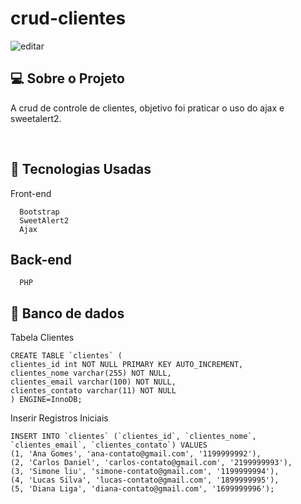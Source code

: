 # crud-clientes
![editar](https://github.com/Sara01romao/crud-clientes/assets/46323667/1ed8b061-0bc7-45e5-a353-25f21fc56b41)

## 💻  Sobre o Projeto

A crud de controle de clientes,  objetivo foi praticar o uso do ajax e sweetalert2. 

<br>

## :rocket: Tecnologias Usadas
Front-end 
```
  Bootstrap
  SweetAlert2
  Ajax
```

## Back-end
```
  PHP
```
## 🎲 Banco de dados 

Tabela Clientes
```
CREATE TABLE `clientes` ( 
clientes_id int NOT NULL PRIMARY KEY AUTO_INCREMENT,
clientes_nome varchar(255) NOT NULL, 
clientes_email varchar(100) NOT NULL,
clientes_contato varchar(11) NOT NULL 
) ENGINE=InnoDB;

```

Inserir Registros Iniciais
```
INSERT INTO `clientes` (`clientes_id`, `clientes_nome`, `clientes_email`, `clientes_contato`) VALUES
(1, 'Ana Gomes', 'ana-contato@gmail.com', '1199999992'),
(2, 'Carlos Daniel', 'carlos-contato@gmail.com', '2199999993'),
(3, 'Simone liu', 'simone-contato@gmail.com', '1199999994'),
(4, 'Lucas Silva', 'lucas-contato@gmail.com', '1899999995'),
(5, 'Diana Liga', 'diana-contato@gmail.com', '1699999996');
```
